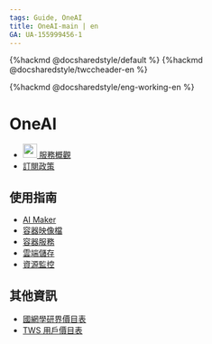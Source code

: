 ```yaml
---
tags: Guide, OneAI
title: OneAI-main | en
GA: UA-155999456-1
---
```


{%hackmd @docsharedstyle/default %}
{%hackmd @docsharedstyle/twccheader-en %}

{%hackmd @docsharedstyle/eng-working-en %}

# OneAI

- [<img class="icon" src="https://cos.twcc.ai/SYS-MANUAL/uploads/upload_185428703bcf8546abc2e79d32cce6ab.png" width="25" height="25">  服務概觀](https://man.twcc.ai/@twccdocs/oneai-overview-en)
- [訂閱政策](https://man.twcc.ai/@twccdocs/oneai-subscription-policy-en)


使用指南 <i class="fa fa-book" aria-hidden="true"></i>
---

- [AI Maker](https://docs.oneai.twcc.ai/s/QFn7N5R-H)
- [容器映像檔](https://docs.aimaker.twcc.ai/s/WAoPe4Au5)
- [容器服務](https://docs.oneai.twcc.ai/s/yGbG4JJyi)
- [雲端儲存](https://docs.oneai.twcc.ai/s/_F4C_EzEa)
- [資源監控](https://docs.oneai.twcc.ai/s/gEQO9lvF8)

<!-- 案例教學 <i class="fa fa-lightbulb-o" aria-hidden="true"></i> 
---

- [YOLOv3 影像辨識應用](https://docs.oneai.twcc.ai/s/_HBb4EcUs)
- [Clara 教學：使用脾臟 CT 資料集訓練 3D 分割技術模型](https://docs.oneai.twcc.ai/s/jN_wpk2c7)
 -->

其他資訊 <i class="fa fa-info-circle" aria-hidden="true"></i>
---

- [國網學研界價目表 <i class="fa fa-th-list" aria-hidden="true"></i>](https://man.twcc.ai/@preview-twccdocs/r1Hnxp08d#Artificial-Intelligence) 
- [TWS 用戶價目表 <i class="fa fa-th-list" aria-hidden="true"></i>](https://man.twcc.ai/@TWSC/rkgyCFIABK#%E4%BA%BA%E5%B7%A5%E6%99%BA%E6%85%A7%EF%BC%9AOneAI) 